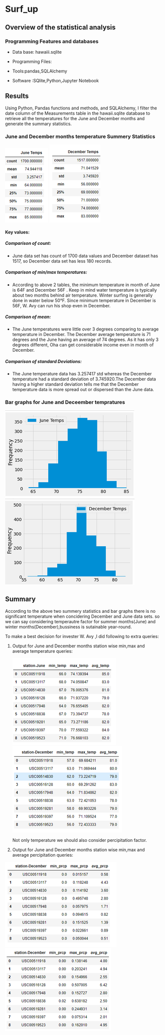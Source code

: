 # Surf_up

## Overview of the statistical analysis

### Programming Features and databases

 - Data base: hawaiii.sqlite
 
 - Programming Files: 

 - Tools:pandas,SQLAlchemy

 - Software :SQlite,Python,Jupyter Notebook

## Results

Using Python, Pandas functions and methods, and SQLAlchemy, I filter the date column of the Measurements table in the hawaii.sqlite database to retrieve all the temperatures for the  June and December months and generate the summary statistics.

### June and December months temperature Summery Statistics

![](Resources/Junedsc.PNG)   ![](Resources/Decdsc.PNG)

#### Key values:

##### Comparison of count:

- June data set has count of 1700 data values and December dataset has 1517, so December data set has less 180 records.

##### Comparison of min/max temperatures:

- According to above 2 tables, the minimum temperature in month of June is 64F and December 56F .
Keep in mind water temperature is typically about two months behind air temperature. Winter surfing is generally done in water below 50°F.
Since minimum temperature in December is 56F, W. Avy  can run his shop even in December.

##### Comparison of mean:

- The June temperatures were little over 3 degrees comparing to average temperature in December.
The December average temperature is 71 degrees and the June having an average of 74 degrees.
As it has only 3 degrees different, Oha can get considerable income even in month of December.

##### Comparison of standard Deviations:

- The June temperature data has 3.257417 std whereas the December temperature had a standard deviation of 3.745920.The December data having a higher standard deviation tells me that the December temperature data is more spread out or dispersed than the June data.

### Bar graphs for June and Deceember tempratures

![](Resources/jenebar.PNG)  ![](Resources/decbar.PNG)

## Summary
According to the above two summery statistics and bar graphs there is no significant temperature when concidering December and June data sets.
so we can say considering temperautre factor for summer months(June) and winter months(December),bussiness is sutainable year-round.

To make a best decision for invester W. Avy ,I did following to extra queries: 

1) Output for  June and December  months station wise min,max and average temperature queries:

   
   ![](Resources/minmaxjuneO.PNG)   ![](Resources/minmaxdecO.PNG)
   
   Not only temperature we should also consider percipitation factor.
   
 2) Output for  June and December  months station wise min,max and average percipitation queries:
 
   ![](Resources/avgpercjune.PNG)     ![](Resources/avgpercpdec.PNG)
